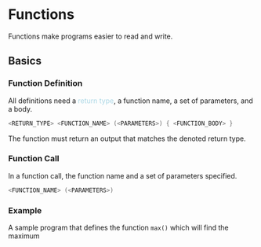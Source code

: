 # Functions
Functions make programs easier to read and write.
## Basics
### Function Definition
All definitions need a <span style = "color:lightblue">return type</span>, a function name, a set of parameters, and a body.

```C++
<RETURN_TYPE> <FUNCTION_NAME> (<PARAMETERS>) { <FUNCTION_BODY> }
```

The function must return an output that matches the denoted return type.

### Function Call
In a function call, the function name and a set of parameters specified.

```C++
<FUNCTION_NAME> (<PARAMETERS>)
```

### Example
A sample program that defines the function `max()` which will find the maximum 
